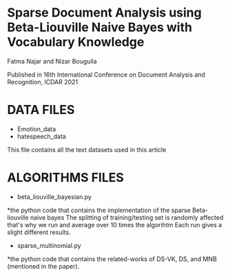 # Sparse Document Analysis using Beta-Liouville Naive Bayes with Vocabulary Knowledge 

Fatma Najar and Nizar Bouguila  

Published in 16th International Conference on Document Analysis and Recognition, ICDAR 2021


DATA FILES
============================================================
- Emotion_data
- hatespeech_data

This file contains all the text datasets used in this article


ALGORITHMS FILES
===========================================================
- beta_liouville_bayesian.py

*the python code that contains the implementation of the sparse Beta-liouville naive bayes
The splitting of training/testing set is randomly affected that's why we run and average over 10 times the algorihtm 
Each run gives a slight different results.

- sparse_multinomial.py

*the python code that contains the related-works of DS-VK, DS, and MNB (mentioned in the paper).

